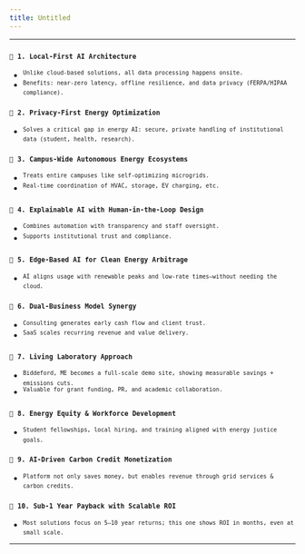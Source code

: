 ```yaml
---
title: Untitled
---
```


***

### <sup>`🔹`</sup><sup>` `</sup><sup>**`1. Local-First AI Architecture`**</sup>

* <sup>`Unlike cloud-based solutions, all data processing happens onsite.`</sup>
* <sup>`Benefits: near-zero latency, offline resilience, and data privacy (FERPA/HIPAA compliance).`</sup>

### <sup>`🔹`</sup><sup>` `</sup><sup>**`2. Privacy-First Energy Optimization`**</sup>

* <sup>`Solves a critical gap in energy AI: secure, private handling of institutional data (student, health, research).`</sup>

### <sup>`🔹`</sup><sup>` `</sup><sup>**`3. Campus-Wide Autonomous Energy Ecosystems`**</sup>

* <sup>`Treats entire campuses like self-optimizing microgrids.`</sup>
* <sup>`Real-time coordination of HVAC, storage, EV charging, etc.`</sup>

### <sup>`🔹`</sup><sup>` `</sup><sup>**`4. Explainable AI with Human-in-the-Loop Design`**</sup>

* <sup>`Combines automation with transparency and staff oversight.`</sup>
* <sup>`Supports institutional trust and compliance.`</sup>

### <sup>`🔹`</sup><sup>` `</sup><sup>**`5. Edge-Based AI for Clean Energy Arbitrage`**</sup>

* <sup>`AI aligns usage with renewable peaks and low-rate times—without needing the cloud.`</sup>

### <sup>`🔹`</sup><sup>` `</sup><sup>**`6. Dual-Business Model Synergy`**</sup>

* <sup>`Consulting generates early cash flow and client trust.`</sup>
* <sup>`SaaS scales recurring revenue and value delivery.`</sup>

### <sup>`🔹`</sup><sup>` `</sup><sup>**`7. Living Laboratory Approach`**</sup>

* <sup>`Biddeford, ME becomes a full-scale demo site, showing measurable savings + emissions cuts.`</sup>
* <sup>`Valuable for grant funding, PR, and academic collaboration.`</sup>

### <sup>`🔹`</sup><sup>` `</sup><sup>**`8. Energy Equity & Workforce Development`**</sup>

* <sup>`Student fellowships, local hiring, and training aligned with energy justice goals.`</sup>

### <sup>`🔹`</sup><sup>` `</sup><sup>**`9. AI-Driven Carbon Credit Monetization`**</sup>

* <sup>`Platform not only saves money, but enables revenue through grid services & carbon credits.`</sup>

### <sup>`🔹`</sup><sup>` `</sup><sup>**`10. Sub-1 Year Payback with Scalable ROI`**</sup>

* <sup>`Most solutions focus on 5–10 year returns; this one shows ROI in months, even at small scale.`</sup>

***
